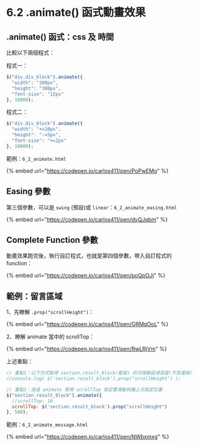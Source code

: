 # 6.2 .animate() 函式動畫效果

## .animate() 函式：css 及 時間

比較以下兩個程式：

程式一：

```javascript
$("div.div_block").animate({
  "width": "200px",
  "height": "300px",
  "font-size": "12px"
}, 10000);
```

程式二：

```javascript
$("div.div_block").animate({
  "width": "+=10px",
  "height": "-=5px",
  "font-size": "+=2px"
}, 10000);
```



範例：`6_2_animate.html`

{% embed url="https://codepen.io/carlos411/pen/PoPwEMo" %}



## Easing 參數

第三個參數，可以是 `swing` (預設)或 `linear`：`6_2_animate_easing.html`

{% embed url="https://codepen.io/carlos411/pen/dyQJqbm" %}



## Complete Function 參數

動畫效果跑完後，執行自訂程式，也就是第四個參數，帶入自訂程式的 function：

{% embed url="https://codepen.io/carlos411/pen/poQpOJj" %}



## 範例：留言區域

1、先瞭解 `.prop("scrollHeight")`：

{% embed url="https://codepen.io/carlos411/pen/GRMqOoL" %}

2、瞭解 animate 當中的 scrollTop：

{% embed url="https://codepen.io/carlos411/pen/RwLRjVm" %}



上述重點：

```javascript
// 重點1：以下方式取得 section.result_block(藍框) 的可捲動區域高度(不含邊框)
//console.log( $('section.result_block').prop("scrollHeight") );

// 重點2：透過 animate 使用 scrollTop 指定要滑動到離上方指定位置
$("section.result_block").animate({
  //scrollTop: 10
  scrollTop: $('section.result_block').prop("scrollHeight")
}, 500);
```





範例：`6_2_animate_message.html`

{% embed url="https://codepen.io/carlos411/pen/NWbxmxg" %}

